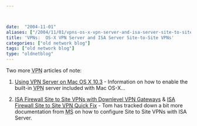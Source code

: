 ```yaml
---



date:  "2004-11-01"
aliases: ["/2004/11/01/vpns-os-x-vpn-server-and-isa-server-site-to-site-vpns/"]
title: 'VPNs:  OS-X VPN Server and ISA Server Site-to-Site VPNs'
categories: ["old network blog"]
tags: ["old network blog"]
type: "oldnetblog"
---
```

Two more <acronym title="Virtual Private Network">VPN</acronym> articles of note:


1.  <a href="http://blog.tmcode.com/2004_10_10_archive.html#109767120113540990">Using <acronym title="Virtual Private Network">VPN</acronym> Server on Mac OS X 10.3</a> - Information on how to enable the built-in <acronym title="Virtual Private Network">VPN</acronym> server included with Mac OS-X&#8230;


2.  <a href="http://msmvps.com/shinder/archive/2004/10/05/14955.aspx">ISA Firewall Site to Site VPNs with Downlevel <acronym title="Virtual Private Network">VPN</acronym> Gateways</a> &#38;  <a href="http://msmvps.com/shinder/archive/2004/10/07/15175.aspx">ISA Firewall Site to Site <acronym title="Virtual Private Network">VPN</acronym> Quick Fix</a> - Tom has tracked down a bit more documentation from <acronym title="Microsoft">MS</acronym> on how to configure Site to Site VPNs with ISA Server.


